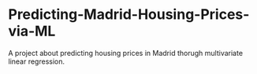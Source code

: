 # Predicting-Madrid-Housing-Prices-via-ML
A project about predicting housing prices in Madrid thorugh multivariate linear regression.
